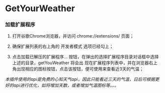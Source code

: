 ﻿GetYourWeather
==================

### 加载扩展程序

1) 打开谷歌Chrome浏览器，并访问 chrome://extensions/ 页面；

2) 确保扩展列表的右上角的 开发者模式 选项已经勾上；

3) 点击加载已解压的扩展程序… 按钮，在弹出的选择扩展程序目录对话框中选择上述的目录，getYouWeather 将会出 现在扩展程序列表中，并在浏览器右上角出现相应的图标按钮，点击该按钮，便可使用来查看近3天的气温；


*本插件使用的api是免费的心知天气api，因此只能看近三天的气温，日后可根据更好的api进行优化，如将增加天数，或者增加气温图标等。。。*
